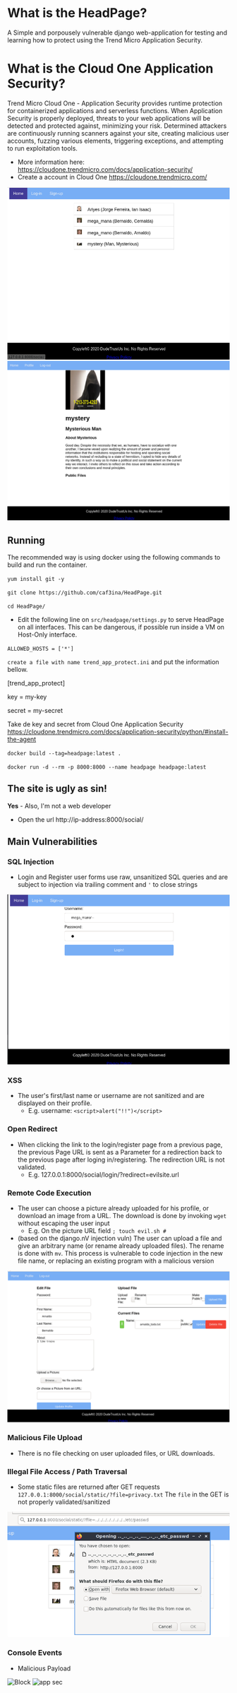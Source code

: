 # What is the HeadPage?

A Simple and porpousely vulnerable django web-application for testing and learning how to protect using the Trend Micro Application Security.

# What is the Cloud One Application Security?

Trend Micro Cloud One - Application Security provides runtime protection for containerized applications and serverless functions. When Application Security is properly deployed, threats to your web applications will be detected and protected against, minimizing your risk. Determined attackers are continuously running scanners against your site, creating malicious user accounts, fuzzing various elements, triggering exceptions, and attempting to run exploitation tools.

* More information here: https://cloudone.trendmicro.com/docs/application-security/
* Create a account in Cloud One https://cloudone.trendmicro.com/

![index](docs/index.png)
![User profile](docs/profile.png)

## Running 
The recommended way is using docker using the following commands to build and run the container.

`yum install git -y`

`git clone https://github.com/caf3ina/HeadPage.git`

`cd HeadPage/`

* Edit the following line on `src/headpage/settings.py` to serve HeadPage on all interfaces. This can be dangerous, if possible run inside a VM on Host-Only interface.

`ALLOWED_HOSTS = ['*']`

`create a file with name trend_app_protect.ini` and put the information bellow.

<p>[trend_app_protect]</p>
<p>key = my-key</p>
<p>secret = my-secret</p>

Take de key and secret from Cloud One Application Security
https://cloudone.trendmicro.com/docs/application-security/python/#install-the-agent

`docker build --tag=headpage:latest .`

`docker run -d --rm -p 8000:8000 --name headpage headpage:latest`

## The site is ugly as sin!
**Yes** - Also, I'm not a web developer
* Open the url http://ip-address:8000/social/

## Main Vulnerabilities

### SQL Injection
* Login and Register user forms use raw, unsanitized SQL queries and are subject to injection via trailing comment and `'` to close strings

![sqli](docs/sqli.png)

### XSS
* The user's first/last name or username are not sanitized and are displayed on their profile.
    * E.g. username: `<script>alert("!!")</script>`

### Open Redirect
* When clicking the link to the login/register page from a previous page, the previous Page URL is sent as a Parameter for a redirection back to the previous page after loging in/registering. The redirection URL is not validated.
    * E.g. 127.0.0.1:8000/social/login/?redirect=evilsite.url

### Remote Code Execution
* The user can choose a picture already uploaded for his profile, or download an image from a URL. The download is done by invoking `wget` without escaping the user input
    * E.g. On the picture URL field `; touch evil.sh #`
* (based on the django.nV injection vuln) The user can upload a file and give an arbitrary name (or rename already uploaded files). The rename is done with `mv`. This process is vulnerable to code injection in the new file name, or replacing an existing program with a malicious version

![edit profile](docs/edit_profile.png)

### Malicious File Upload
* There is no file checking on user uploaded files, or URL downloads.

### Illegal File Access / Path Traversal
* Some static files are returned after GET requests `127.0.0.1:8000/social/static/?file=privacy.txt` The `file` in the GET is not properly validated/sanitized

![/etc/passwd leak](docs/path_traversal.png)

### Console Events

* Malicious Payload

![Block](https://user-images.githubusercontent.com/46326549/92649532-90319580-f2c1-11ea-9081-27214e5afdeb.jpg)
![app sec](https://user-images.githubusercontent.com/46326549/92649758-e3a3e380-f2c1-11ea-8e37-d78dcc0c7c10.jpg)
